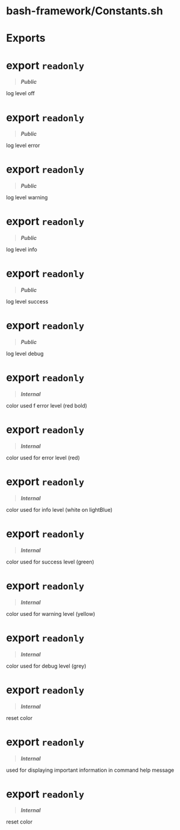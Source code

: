 # bash-framework/Constants.sh
# Exports
# export `readonly`
> ***Public***

log level off
# export `readonly`
> ***Public***

log level error
# export `readonly`
> ***Public***

log level warning
# export `readonly`
> ***Public***

log level info
# export `readonly`
> ***Public***

log level success
# export `readonly`
> ***Public***

log level debug
# export `readonly`
> ***Internal***

color used f error level (red bold)
# export `readonly`
> ***Internal***

color used for error level (red)
# export `readonly`
> ***Internal***

color used for info level (white on lightBlue)
# export `readonly`
> ***Internal***

color used for success level (green)
# export `readonly`
> ***Internal***

color used for warning level (yellow)
# export `readonly`
> ***Internal***

color used for debug level (grey)
# export `readonly`
> ***Internal***

reset color
# export `readonly`
> ***Internal***

used for displaying important information in command help message
# export `readonly`
> ***Internal***

reset color
